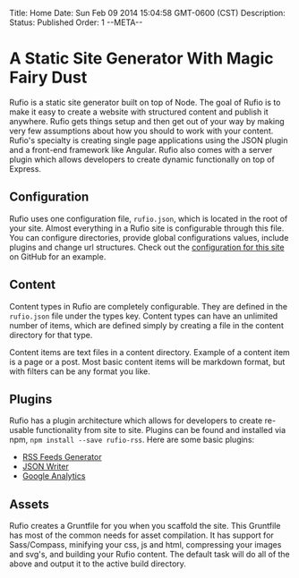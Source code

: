 Title: Home
Date: Sun Feb 09 2014 15:04:58 GMT-0600 (CST)
Description: 
Status: Published
Order: 1
--META--

# A Static Site Generator With Magic Fairy Dust

Rufio is a static site generator built on top of Node.  The goal of Rufio is to make it easy to create a website with structured content and publish it anywhere.  Rufio gets things setup and then get out of your way by making very few assumptions about how you should to work with your content.  Rufio's specialty is creating single page applications using the JSON plugin and a front-end framework like Angular.  Rufio also comes with a server plugin which allows developers to create dynamic functionally on top of Express.

## Configuration

Rufio uses one configuration file, `rufio.json`, which is located in the root of your site.  Almost everything in a Rufio site is configurable through this file.  You can configure directories, provide global configurations values, include plugins and change url structures.  Check out the [configuration for this site](https://github.com/wesleytodd/rufiojs.com/blob/master/rufio.json) on GitHub for an example.

## Content

Content types in Rufio are completely configurable.  They are defined in the `rufio.json` file under the types key.  Content types can have an unlimited number of items, which are defined simply by creating a file in the content directory for that type.

Content items are text files in a content directory.  Example of a content item is a page or a post.  Most basic content items will be markdown format, but with filters can be any format you like.

## Plugins

Rufio has a plugin architecture which allows for developers to create re-usable functionality from site to site.  Plugins can be found and installed via npm, `npm install --save rufio-rss`.  Here are some basic plugins:

- [RSS Feeds Generator](https://github.com/wesleytodd/rufio-rss)
- [JSON Writer](https://github.com/wesleytodd/rufio-json)
- [Google Analytics](https://github.com/wesleytodd/rufio-google-analytics)

## Assets

Rufio creates a Gruntfile for you when you scaffold the site.  This Gruntfile has most of the common needs for asset compilation.  It has support for Sass/Compass, minifying your css, js and html, compressing your images and svg's, and building your Rufio content.  The default task will do all of the above and output it to the active build directory.
